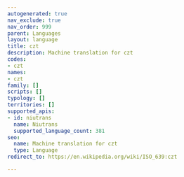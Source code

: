 ```yaml
---
autogenerated: true
nav_exclude: true
nav_order: 999
parent: Languages
layout: language
title: czt
description: Machine translation for czt
codes:
- czt
names:
- czt
family: []
scripts: []
typology: []
territories: []
supported_apis:
- id: niutrans
  name: Niutrans
  supported_language_count: 381
seo:
  name: Machine translation for czt
  type: Language
redirect_to: https://en.wikipedia.org/wiki/ISO_639:czt

---
```


